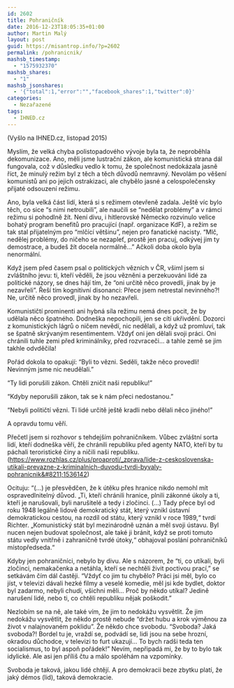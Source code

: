 ```yaml
---
id: 2602
title: Pohraničník
date: 2016-12-23T18:05:35+01:00
author: Martin Malý
layout: post
guid: https://misantrop.info/?p=2602
permalink: /pohranicnik/
mashsb_timestamp:
  - "1575932370"
mashsb_shares:
  - "1"
mashsb_jsonshares:
  - '{"total":1,"error":"","facebook_shares":1,"twitter":0}'
categories:
  - Nezařazené
tags:
  - IHNED.cz
---
```

(Vyšlo na IHNED.cz, listopad 2015)

<span style="font-weight: 400;">Myslím, že velká chyba polistopadového vývoje byla ta, že neproběhla dekomunizace. Ano, měli jsme lustrační zákon, ale komunistická strana dál fungovala, což v důsledku vedlo k tomu, že společnost nedokázala jasně říct, že minulý režim byl z těch a těch důvodů nemravný. Nevolám po věšení komunistů ani po jejich ostrakizaci, ale chybělo jasné a celospolečensky přijaté odsouzení režimu. </span>

<span style="font-weight: 400;">Ano, byla velká část lidí, která si s režimem otevřeně zadala. Ještě víc bylo těch, co sice “s nimi netroubili”, ale naučili se “nedělat problémy” a v rámci režimu si pohodlně žít. Není divu, i hitlerovské Německo rozvinulo velice bohatý program benefitů pro pracující (např. organizace KdF), a režim se tak stal přijatelným pro “mlčící většinu”, nejen pro fanatické nacisty. “Mlč, nedělej problémy, do ničeho se nezapleť, prostě jen pracuj, odkývej jim ty demostrace, a budeš žít docela normálně…” Ačkoli doba okolo byla nenormální.</span>

<span style="font-weight: 400;">Když jsem před časem psal o politických vězních v ČR, všiml jsem si zvláštního jevu: ti, kteří věděli, že jsou vězněni a perzekuováni lidé za politické názory, se dnes hájí tím, že “oni určitě něco provedli, jinak by je nezavřeli”. Řeší tím kognitivní disonanci: Přece jsem netrestal nevinného?! Ne, určitě něco provedl, jinak by ho nezavřeli.</span>

<span style="font-weight: 400;">Komunističtí prominenti ani hybná síla režimu nemá dnes pocit, že by udělala něco špatného. Dodneška nepochopili, jen se cítí ukřivdění. Dozorci z komunistických lágrů o ničem nevědí, nic nedělali, a když už promluví, tak se špatně skrývaným resentimentem. Vždyť oni jen dělali svoji práci. Oni chránili tuhle zemi před kriminálníky, před rozvraceči… a tahle země se jim takhle odvděčila!</span>

<span style="font-weight: 400;">Pořád dokola to opakují: “Byli to vězni. Seděli, takže něco provedli! Nevinným jsme nic neudělali.”</span>

<span style="font-weight: 400;">“Ty lidi porušili zákon. Chtěli zničit naši republiku!”</span>

<span style="font-weight: 400;">“Kdyby neporušili zákon, tak se k nám přeci nedostanou.”</span>

<span style="font-weight: 400;">“Nebyli političtí vězni. Ti lidé určitě ještě kradli nebo dělali něco jiného!”</span>

<span style="font-weight: 400;">A opravdu tomu věří.</span>

<span style="font-weight: 400;">Přečetl jsem si rozhovor s tehdejším pohraničníkem. Vůbec zvláštní sorta lidí, kteří dodneška věří, že chránili republiku před agenty NATO, kteří by tu páchali teroristické činy a ničili naši republiku. (</span>[<span style="font-weight: 400;">https://www.rozhlas.cz/plus/proaproti/_zprava/lide-z-ceskoslovenska-utikali-prevazne-z-kriminalnich-duvodu-tvrdi-byvaly-pohranicnik&#8211;1536142</span>](https://www.rozhlas.cz/plus/proaproti/_zprava/lide-z-ceskoslovenska-utikali-prevazne-z-kriminalnich-duvodu-tvrdi-byvaly-pohranicnik--1536142)<span style="font-weight: 400;">)</span>

<span style="font-weight: 400;">Ocituju: “(&#8230;) je přesvědčen, že k útěku přes hranice nikdo nemohl mít ospravedlnitelný důvod. „Ti, kteří chránili hranice, plnili zákonné úkoly a ti, kteří je narušovali, byli narušitelé a tedy i zločinci. (&#8230;) Tady přece byl od roku 1948 legálně lidově demokratický stát, který vznikl ústavní demokratickou cestou, na rozdíl od státu, který vznikl v roce 1989,“ tvrdí Richter. „Komunistický stát byl mezinárodně uznán a měl svoji ústavu. Byl nucen nejen budovat společnost, ale také ji bránit, když se proti tomuto státu vedly vnitřně i zahraničně tvrdé útoky,“ obhajoval poslání pohraničníků místopředseda.“</span>

<span style="font-weight: 400;">Kdyby jen pohraničníci, nebylo by divu. Ale s názorem, že “ti, co utíkali, byli zločinci, nemakačenka a netáhla, kteří se nechtěli živit poctivou prací,” se setkávám čím dál častěji. “Vždyť co jim tu chybělo? Práci jsi měl, bylo co jíst, v televizi dávali hezké filmy a veselé komedie, měl jsi kde bydlet, doktor byl zadarmo, nebyli chudí, všichni měli… Proč by někdo utíkal? Jedině narušení lidé, nebo ti, co chtěli republiku nějak poškodit.”</span>

<span style="font-weight: 400;">Nezlobím se na ně, ale také vím, že jim to nedokážu vysvětlit. Že jim nedokážu vysvětlit, že někdo prostě nebude “držet hubu a krok výměnou za život v nalajnovaném poklidu”. Že někdo chce svobodu. “Svoboda? Jaká svoboda?! Bordel tu je, vraždí se, podvádí se, lidi jsou na sebe hrozní, okradou důchodce, v televizi to furt ukazují… To bych radši teda ten socialismus, to byl aspoň pořádek!” Nevím, nepřipadá mi, že by to bylo tak idylické. Ale asi jen příliš čtu a málo spoléhám na vzpomínky.</span>

<span style="font-weight: 400;">Svoboda je taková, jakou lidé chtějí. A pro demokracii beze zbytku platí, že jaký démos (lid), taková demokracie.</span>